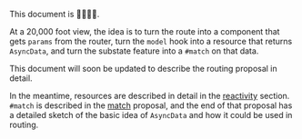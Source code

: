 This document is 🚧🚧🚧🚧.

At a 20,000 foot view, the idea is to turn the route into a component that gets `params` from the router, turn the `model` hook into a resource that returns `AsyncData`, and turn the substate feature into a `#match` on that data.

This document will soon be updated to describe the routing proposal in detail.

In the meantime, resources are described in detail in the [reactivity](./reactivity.md) section. `#match` is described in the [match](./match.md) proposal, and the end of that proposal has a detailed sketch of the basic idea of `AsyncData` and how it could be used in routing.
